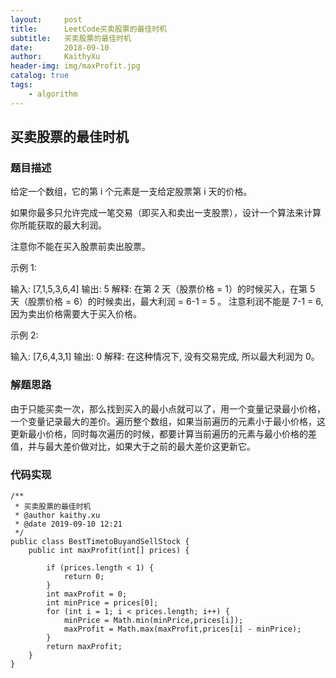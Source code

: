 ```yaml
---
layout:     post
title:      LeetCode买卖股票的最佳时机
subtitle:   买卖股票的最佳时机
date:       2018-09-10
author:     KaithyXu
header-img: img/maxProfit.jpg
catalog: true
tags:
    - algorithm
---
```

## 买卖股票的最佳时机


### 题目描述

给定一个数组，它的第 i 个元素是一支给定股票第 i 天的价格。

如果你最多只允许完成一笔交易（即买入和卖出一支股票），设计一个算法来计算你所能获取的最大利润。

注意你不能在买入股票前卖出股票。

示例 1:

输入: [7,1,5,3,6,4]
输出: 5
解释: 在第 2 天（股票价格 = 1）的时候买入，在第 5 天（股票价格 = 6）的时候卖出，最大利润 = 6-1 = 5 。
     注意利润不能是 7-1 = 6, 因为卖出价格需要大于买入价格。

示例 2:

输入: [7,6,4,3,1]
输出: 0
解释: 在这种情况下, 没有交易完成, 所以最大利润为 0。

### 解题思路
由于只能买卖一次，那么找到买入的最小点就可以了，用一个变量记录最小价格，一个变量记录最大的差价。遍历整个数组，如果当前遍历的元素小于最小价格，这更新最小价格，同时每次遍历的时候，都要计算当前遍历的元素与最小价格的差值，并与最大差价做对比，如果大于之前的最大差价这更新它。

### 代码实现

```
/**
 * 买卖股票的最佳时机
 * @author kaithy.xu
 * @date 2019-09-10 12:21
 */
public class BestTimetoBuyandSellStock {
    public int maxProfit(int[] prices) {

        if (prices.length < 1) {
            return 0;
        }
        int maxProfit = 0;
        int minPrice = prices[0];
        for (int i = 1; i < prices.length; i++) {
            minPrice = Math.min(minPrice,prices[i]);
            maxProfit = Math.max(maxProfit,prices[i] - minPrice);
        }
        return maxProfit;
    }
}
```

